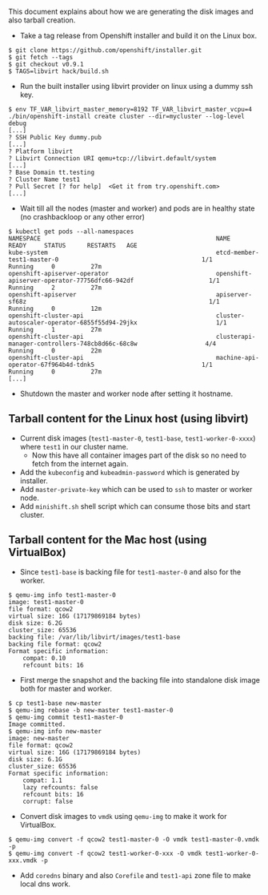 This document explains about how we are generating the disk images and also tarball creation.

- Take a tag release from Openshift installer and build it on the Linux box.

```
$ git clone https://github.com/openshift/installer.git
$ git fetch --tags
$ git checkout v0.9.1
$ TAGS=libvirt hack/build.sh
```

- Run the built installer using libvirt provider on linux using a dummy ssh key.

```
$ env TF_VAR_libvirt_master_memory=8192 TF_VAR_libvirt_master_vcpu=4 ./bin/openshift-install create cluster --dir=mycluster --log-level debug
[...]
? SSH Public Key dummy.pub
[...]
? Platform libvirt
? Libvirt Connection URI qemu+tcp://libvirt.default/system
[...]
? Base Domain tt.testing
? Cluster Name test1
? Pull Secret [? for help]  <Get it from try.openshift.com>
[...]
```

- Wait till all the nodes (master and worker) and pods are in healthy state (no crashbackloop or any other error)

```
$ kubectl get pods --all-namespaces
NAMESPACE                                                 NAME                                                              READY     STATUS      RESTARTS   AGE
kube-system                                               etcd-member-test1-master-0                                        1/1       Running     0          27m
openshift-apiserver-operator                              openshift-apiserver-operator-77756dfc66-942df                     1/1       Running     2          27m
openshift-apiserver                                       apiserver-sf68z                                                   1/1       Running     0          12m
openshift-cluster-api                                     cluster-autoscaler-operator-6855f55d94-29jkx                      1/1       Running     1          27m
openshift-cluster-api                                     clusterapi-manager-controllers-748cb8d66c-68c8w                   4/4       Running     0          22m
openshift-cluster-api                                     machine-api-operator-67f964b4d-tdnk5                              1/1       Running     0          27m
[...]
```

- Shutdown the master and worker node after setting it hostname.

Tarball content for the Linux host (using libvirt)
--------------------------------------------------

- Current disk images (`test1-master-0`, `test1-base`, `test1-worker-0-xxxx`) where `test1` in our cluster name.
    - Now this have all container images part of the disk so no need to fetch from the internet again.
- Add the `kubeconfig` and `kubeadmin-password` which is generated by installer.
- Add `master-private-key` which can be used to `ssh` to master or worker node.
- Add `minishift.sh` shell script which can consume those bits and start cluster.


Tarball content for the Mac host (using VirtualBox)
---------------------------------------------------

- Since `test1-base` is backing file for `test1-master-0` and also for the worker.

```
$ qemu-img info test1-master-0
image: test1-master-0
file format: qcow2
virtual size: 16G (17179869184 bytes)
disk size: 6.2G
cluster_size: 65536
backing file: /var/lib/libvirt/images/test1-base
backing file format: qcow2
Format specific information:
    compat: 0.10
    refcount bits: 16
```

- First merge the snapshot and the backing file into standalone disk image both for master and worker.

```
$ cp test1-base new-master
$ qemu-img rebase -b new-master test1-master-0
$ qemu-img commit test1-master-0
Image committed.
$ qemu-img info new-master
image: new-master
file format: qcow2
virtual size: 16G (17179869184 bytes)
disk size: 6.1G
cluster_size: 65536
Format specific information:
    compat: 1.1
    lazy refcounts: false
    refcount bits: 16
    corrupt: false
```

- Convert disk images to `vmdk` using `qemu-img` to make it work for VirtualBox.

```
$ qemu-img convert -f qcow2 test1-master-0 -O vmdk test1-master-0.vmdk -p
$ qemu-img convert -f qcow2 test1-worker-0-xxx -O vmdk test1-worker-0-xxx.vmdk -p
```

- Add `coredns` binary and also `Corefile` and `test1-api` zone file to make local dns work.
